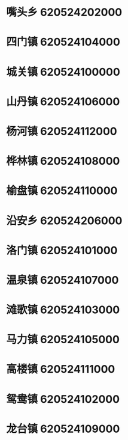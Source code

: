 # 嘴头乡 620524202000
# 四门镇 620524104000
# 城关镇 620524100000
# 山丹镇 620524106000
# 杨河镇 620524112000
# 桦林镇 620524108000
# 榆盘镇 620524110000
# 沿安乡 620524206000
# 洛门镇 620524101000
# 温泉镇 620524107000
# 滩歌镇 620524103000
# 马力镇 620524105000
# 高楼镇 620524111000
# 鸳鸯镇 620524102000
# 龙台镇 620524109000
